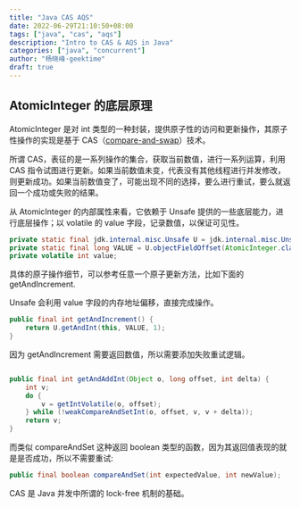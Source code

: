 ```yaml
---
title: "Java CAS AQS"
date: 2022-06-29T21:10:50+08:00
tags: ["java", "cas", "aqs"]
description: "Intro to CAS & AQS in Java"
categories: ["java", "concurrent"]
author: "杨晓峰·geektime"
draft: true
---
```


## AtomicInteger 的底层原理

AtomicInteger 是对 int 类型的一种封装，提供原子性的访问和更新操作，其原子性操作的实现是基于 CAS（[compare-and-swap][cas]）技术。

所谓 CAS，表征的是一系列操作的集合，获取当前数值，进行一系列运算，利用 CAS 指令试图进行更新。如果当前数值未变，代表没有其他线程进行并发修改，则更新成功。如果当前数值变了，可能出现不同的选择，要么进行重试，要么就返回一个成功或失败的结果。

从 AtomicInteger 的内部属性来看，它依赖于 Unsafe 提供的一些底层能力，进行底层操作；以 volatile 的 value 字段，记录数值，以保证可见性。

``` java
private static final jdk.internal.misc.Unsafe U = jdk.internal.misc.Unsafe.getUnsafe();
private static final long VALUE = U.objectFieldOffset(AtomicInteger.class, "value");
private volatile int value;
```

具体的原子操作细节，可以参考任意一个原子更新方法，比如下面的 getAndIncrement.

Unsafe 会利用 value 字段的内存地址偏移，直接完成操作。

``` java
public final int getAndIncrement() {
    return U.getAndInt(this, VALUE, 1);
}
```

因为 getAndIncrement 需要返回数值，所以需要添加失败重试逻辑。

``` java

public final int getAndAddInt(Object o, long offset, int delta) {
    int v;
    do {
        v = getIntVolatile(o, offset);
    } while (!weakCompareAndSetInt(o, offset, v, v + delta));
    return v;
}
```

而类似 compareAndSet 这种返回 boolean 类型的函数，因为其返回值表现的就是是否成功，所以不需要重试:

``` java
public final boolean compareAndSet(int expectedValue, int newValue);
```

CAS 是 Java 并发中所谓的 lock-free 机制的基础。

[cas]:https://en.wikipedia.org/wiki/Compare-and-swap
[aqs]:https://docs.oracle.com/javase/9/docs/api/java/util/concurrent/locks/AbstractQueuedSynchronizer.html
